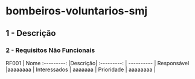 # bombeiros-voluntarios-smj

## 1 - Descrição



### 2 - Requisitos Não Funcionais

RF001 | Nome 
:---------:
|Descrição|
:---------: | ---------- | 
Responsável |aaaaaaaa   |
Interessados | aaaaaaa     |
Prioridade |   aaaaaaaa   |
